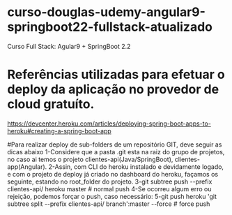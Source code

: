 # curso-douglas-udemy-angular9-springboot22-fullstack-atualizado
Curso Full Stack: Agular9 + SpringBoot 2.2

# Referências utilizadas para efetuar o deploy da aplicação no provedor de cloud gratuíto.
https://devcenter.heroku.com/articles/deploying-spring-boot-apps-to-heroku#creating-a-spring-boot-app

#Para realizar deploy de sub-folders de um repositório GIT, deve seguir as dicas abaixo
1-Considere que a pasta .git esta na raiz do grupo de projetos, no caso ai temos o projeto clientes-api(Java/SpringBoot), clientes-app(Angular).
2-Assin, com CLI do heroku instalado e devidamente logado, e com o projeto de deploy já criado no dashboard do heroku, façamos os seguinte, estando no root_folder do projeto.
3-git subtree push --prefix clientes-api/ heroku master # normal push
4-Se ocorreu algum erro ou rejeição, podemos forçar o push, caso necessário:
5-git push heroku 'git subtree split --prefix clientes-api/ branch':master --force # force push

